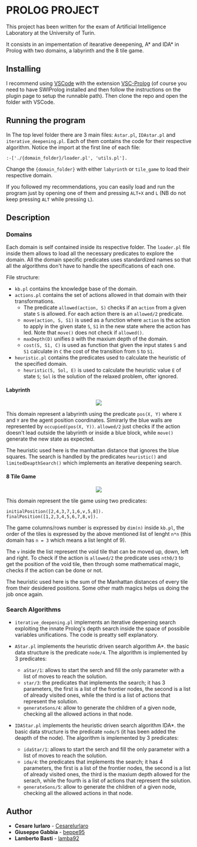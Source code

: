 # PROLOG PROJECT

This project has been written for the exam of Artificial Intelligence Laboratory at the University of Turin.

It consists in an impementation of itearative deeepening, A* and IDA* in Prolog with two domains, a labyrinth and the 8 tile game.

## Installing

I recommend using [VSCode](https://code.visualstudio.com/download) with the extension [VSC-Prolog](https://marketplace.visualstudio.com/items?itemName=arthurwang.vsc-prolog) (of course you need to have SWIProlog installed and then follow the instructions on the plugin page to setup the runnable path). Then clone the repo and open the folder with VSCode.

## Running the program

In The top level folder there are 3 main files: `Astar.pl`, `IDAstar.pl` and `iterative_deepening.pl`. Each of them contains the code for their respective algorithm. Notice the import at the first line of each file:
 
 `:-['./{domain_folder}/loader.pl', 'utils.pl'].`
 
 Change the `{domain_folder}` with either `labyrinth` or `tile_game` to load their respective domain.

If you followed my recommendations, you can easily load and run the program just by opening one of them and pressing `ALT+X` and `L` (NB do not keep pressing `ALT` while pressing `L`).

## Description

### Domains

Each domain is self contained inside its respective folder. The `loader.pl` file inside them allows to load all the necessary predicates to explore the domain. All the domain specific predicates uses standardized names so that all the algorithms don't have to handle the specifications of each one.

File structure:

- `kb.pl` contains the knowledge base of the domain.
- `actions.pl` contains the set of actions allowed in that domain with their transformations.
  - The predicate `allowed(action, S)` checks if an `action` from a given state `S` is allowed. For each action there is an `allowed/2` predicate.
  - `move(action, S, S1)` is used as a function where `action` is the action to apply in the given state `S`, `S1` in the new state where the action has led. Note that `move()` does not check if `allowed()`.
  - `maxDepth(D)` unifies `D` with the maxium depth of the domain.
  - `cost(S, S1, C)` is used as function that given the input states `S` and `S1` calculate in `C` the cost of the transition from `S` to `S1`.
- `heuristic.pl` contains the predicates used to calculate the heuristic of the specified domain.
  - `heuristic(S, Sol, E)` is used to calculate the heuristic value `E` of state `S`; `Sol` is the solution of the relaxed problem, ofter ignored.

#### Labyrinth

<p align="center">
  <img src="https://raw.githubusercontent.com/lamba92/prolog-project/master/stuff/labyrinth.png"/>
</p>

This domain represent a labyrinth using the predicate `pos(X, Y)` where `X` and `Y` are the agent position coordinates. Simirarly the blue walls are represented by `occupied(pos(X, Y))`. `allowed/2` just checks if the action doesn't lead outside the labyrinth or inside a blue block, while `move()` generate the new state as expected.

The heuristic used here is the manhattan distance that ignores the blue squares. The search is handled by the predicates `heuristic()` and `limitedDeapthSearch()` which implements an iterative deepening search.

#### 8 Tile Game

<p align="center">
  <img src="https://raw.githubusercontent.com/lamba92/prolog-project/master/stuff/tiles.png"/>
</p>

This domain represent the tile game using two predicates:

`initialPosition([2,4,3,7,1,6,v,5,8]).`
`finalPosition([1,2,3,4,5,6,7,8,v]).`

The game columns/rows number is expressed by `dim(n)` inside `kb.pl`, the order of the tiles is expressed by the above mentioned list of lenght `n*n` (this domain has `n = 3` which means a list lenght of 9).

The `v` inside the list represent the void tile that can be moved up, down, left and right. To check if the action is `allowed/2` the predicate uses `nth0/3` to get the position of the void tile, then through some mathematical magic, checks if the action can be done or not.

The heuristic used here is the sum of the Manhattan distances of every tile from their desidered positions. Some other math magics helps us doing the job once again.

### Search Algorithms

- `iterative_deepening.pl` implements an iterative deepening search exploiting the innate Prolog's depth search inside the space of possibile variables unifications. The code is preatty self explanatory.

- `AStar.pl` implements the heuristic driven search algorithm A*. the basic data structure is the predicate `node/4`. The algorithm is implemented by 3 predicates:
  - `aStar/1`: allows to start the serch and fill the only parameter with a list of moves to reach the solution.
  - `star/3`: the predicates that implements the search; it has 3 parameters, the first is a list of the frontier nodes, the second is a list of already visited ones, while the third is a list of actions that represent the solution.
  - `generateSons/4`: allow to generate the children of a given node, checking all the allowed actions in that node.

- `IDAStar.pl` implements the heuristic driven search algorithm IDA*. the basic data structure is the predicate `node/5` (it has been added the deapth of the node). The algorithm is implemented by 3 predicates:
  - `idaStar/1`: allows to start the serch and fill the only parameter with a list of moves to reach the solution.
  - `ida/4`: the predicates that implements the search; it has 4 parameters, the first is a list of the frontier nodes, the second is a list of already visited ones, the third is the maxium depth allowed for the serach, while the fourth is a list of actions that represent the solution.
  - `generateSons/5`: allow to generate the children of a given node, checking all the allowed actions in that node.

## Author

- **Cesare Iurlaro** - [CesareIurlaro](https://github.com/CesareIurlaro)
- **Giuseppe Gabbia**  - [beppe95](https://github.com/beppe95)
- **Lamberto Basti**  - [lamba92](https://github.com/lamba92)
